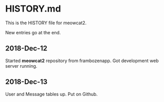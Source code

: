 # HISTORY.md

This is the HISTORY file for meowcat2.

New entries go at the end.

## 2018-Dec-12

Started **meowcat2** repository from frambozenapp.
Got development web server running.

## 2018-Dec-13

User and Message tables up. Put on Github.










